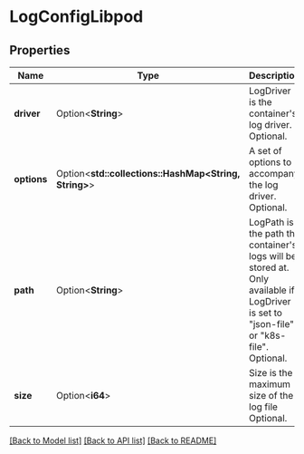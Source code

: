 # LogConfigLibpod

## Properties

Name | Type | Description | Notes
------------ | ------------- | ------------- | -------------
**driver** | Option<**String**> | LogDriver is the container's log driver. Optional. | [optional]
**options** | Option<**std::collections::HashMap<String, String>**> | A set of options to accompany the log driver. Optional. | [optional]
**path** | Option<**String**> | LogPath is the path the container's logs will be stored at. Only available if LogDriver is set to \"json-file\" or \"k8s-file\". Optional. | [optional]
**size** | Option<**i64**> | Size is the maximum size of the log file Optional. | [optional]

[[Back to Model list]](../README.md#documentation-for-models) [[Back to API list]](../README.md#documentation-for-api-endpoints) [[Back to README]](../README.md)


